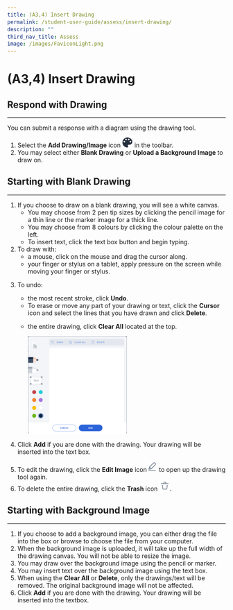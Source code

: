 ```yaml
---
title: (A3,4) Insert Drawing
permalink: /student-user-guide/assess/insert-drawing/
description: ""
third_nav_title: Assess
image: /images/FaviconLight.png
---
```

<h1 id="insert-drawing">(A3,4) Insert Drawing</h1>
<h2 id="-respond-with-drawing-">Respond with Drawing</h2>
<hr>
<p>You can submit a response with a diagram using the drawing tool.</p>
<ol>
<li>Select the <strong>Add Drawing/Image</strong> icon <img style="width:1.5rem; display: inline;" src="/images/Icons/Drawing.svg"> in the toolbar.</li>
<li>You may select either <strong>Blank Drawing</strong> or <strong>Upload a Background Image</strong> to draw on.</li>
</ol>
<h2 id="-starting-with-blank-drawing-">Starting with Blank Drawing</h2>
<hr>
<ol>
<li>If you choose to draw on a blank drawing, you will see a white canvas.<ul>
<li>You may choose from 2 pen tip sizes by clicking the pencil image for a thin line or the marker image for a thick line.</li>
<li>You may choose from 8 colours by clicking the colour palette on the left.</li>
<li>To insert text, click the text box button and begin typing.</li>
</ul>
</li>
<li>To draw with:<ul>
<li>a mouse, click on the mouse and drag the cursor along.</li>
<li>your finger or stylus on a tablet, apply pressure on the screen while moving your finger or stylus.</li>
</ul>
</li>
<li><p>To undo:</p>
<ul>
<li>the most recent stroke, click <strong>Undo</strong>.</li>
<li>To erase or move any part of your drawing or text, click the <strong>Cursor</strong> icon and select the lines that you have drawn and click <strong>Delete</strong>.</li>
<li><p>the entire drawing, click <strong>Clear All</strong> located at the top.</p>
<p><img style="width: 50%;" src="/images/1Student/As-Drawing.png"></p>
</li>
</ul>
</li>
<li><p>Click <strong>Add</strong> if you are done with the drawing. Your drawing will be inserted into the text box.</p>
</li>
<li>To edit the drawing, click the <strong>Edit Image</strong> icon<img style="width:1.5rem; display: inline;" src="/images/Icons/EditImage.svg">  to open up the drawing tool again.</li>
<li>To delete the entire drawing, click the <strong>Trash</strong> icon <img style="width:1.5rem; display: inline;" src="/images/Icons/Trash.svg">.</li>
</ol>
<h2 id="-starting-with-background-image-">Starting with Background Image</h2>
<hr>
<ol>
<li>If you choose to add a background image, you can either drag the file into the box or browse to choose the file from your computer.</li>
<li>When the background image is uploaded, it will take up the full width of the drawing canvas. You will not be able to resize the image.</li>
<li>You may draw over the background image using the pencil or marker.</li>
<li>You may insert text over the background image using the text box.</li>
<li>When using the <strong>Clear All</strong> or <strong>Delete</strong>, only the drawings/text will be removed. The original background image will not be affected.</li>
<li>Click <strong>Add</strong> if you are done with the drawing. Your drawing will be inserted into the textbox.</li>
</ol>
